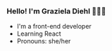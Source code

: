 ### Hello! I'm Graziela Diehl 👋👩‍💻

- I'm a front-end developer
- Learning React
- Pronouns: she/her


